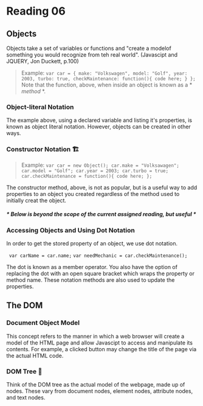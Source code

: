 # Reading 06

## Objects

  Objects take a set of variables or functions and "create a modelof something you would recognize from teh real world". (Javascipt and JQUERY, Jon Duckett, p.100)
  
   > Example: ```var car = {
   >             make: "Volkswagen",
   >             model: "Golf",
   >             year: 2003,
   >             turbo: true,
   >             checkMaintenance: function(){
   >             code here; }
   >             }; ``` 
 Note that the function, above, when inside an object is known as a * *method* *. 
 
 ### Object-literal Notation
 
  The example above, using a declared variable and listing it's properties, is known as object literal notation. However, objects can be created in other ways.
   
 ### Constructor Notation 🏗️
 
  > Example: ```var car = new Object();
  >             car.make = "Volksawagen";
  >             car.model = "Golf";
  >             car.year = 2003;
  >             car.turbo = true;
  >             car.checkMaintenance = function(){
  >               code here;
  >             }; ```

  The constructor method, above, is not as popular, but is a useful way to add properties to an object you created regardless of the method used to initially creat the object. 
  
  
 ##### * *Below is beyond the scope of the current assigned reading, but useful* * 
 ### Accessing Objects and Using Dot Notation
 
 In order to get the stored property of an object, we use dot notation. 
 
 ``` var carName = car.name;```
 ``` var needMechanic = car.checkMaintenance(); ```

The dot is known as a member operator. You also have the option of replacing the dot with an open square bracket which wraps the property or method name. These notation methods are also used to update the properties.  
  
## The DOM

### Document Object Model

  This concept refers to the manner in which a web browser will create a model of the HTML page and allow Javascipt to access  and manipulate its contents. For example, a clicked button may change the title of the page via the actual HTML code. 
  
### DOM Tree 🌳

Think of the DOM tree as the actual model of the webpage, made up of nodes. These vary from document nodes, element nodes, attribute nodes, and text nodes. 
